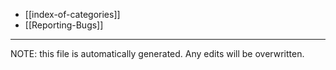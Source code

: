 * [[index-of-categories]]
* [[Reporting-Bugs]]


*****
NOTE: this file is automatically generated. Any edits will be overwritten.
